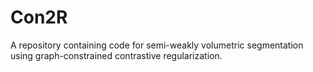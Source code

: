 # Con2R
A repository containing code for semi-weakly volumetric segmentation using graph-constrained contrastive regularization.
